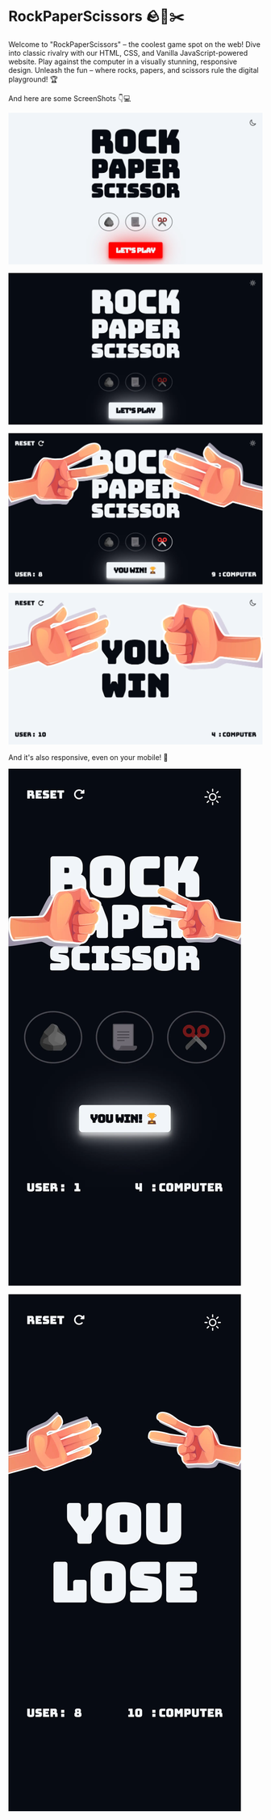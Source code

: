# RockPaperScissors 🪨📃✂️

Welcome to "RockPaperScissors" – the coolest game spot on the web! Dive into classic rivalry with our HTML, CSS, and Vanilla JavaScript-powered website. Play against the computer in a visually stunning, responsive design. Unleash the fun – where rocks, papers, and scissors rule the digital playground! 🏆

And here are some ScreenShots 👇💻

<img src="./public/assests/img1_Light.webp" width=600 height=300>

![img1_Dark](./public/assests/img1_Dark.webp)

![img2_Dark](./public/assests/img2_Dark.webp)

![img2_Light](./public/assests/img2_Light.webp)

And it's also responsive, even on your mobile! 🤳

![responsive_(Samsung Galaxy S20 Ultra)](./public/assests/responsive_1.webp)

![responsive_(Samsung Galaxy S20 Ultra)2](./public/assests/responsive_2.webp)
